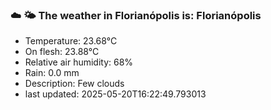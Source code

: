 ### ☁️ 🌤️  The weather in Florianópolis is: Florianópolis

- Temperature: 23.68°C
- On flesh: 23.88°C
- Relative air humidity: 68%
- Rain: 0.0 mm
- Description: Few clouds
- last updated: 2025-05-20T16:22:49.793013
